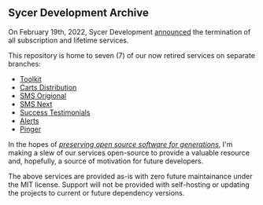 ## Sycer Development Archive

On February 19th, 2022, Sycer Development [announced](https://twitter.com/Fykowo/status/1493258304948084736?s=20&t=9slPFN_4b5KEjsqDe6yYhA&utm_source=archive) the termination of all subscription and lifetime services.

This repository is home to seven (7) of our now retired services on separate branches:
- [Toolkit]()
- [Carts Distribution]()
- [SMS Origional]()
- [SMS Next]()
- [Success Testimonials]()
- [Alerts]()
- [Pinger]()

In the hopes of [*preserving open source software for generations*](https://archiveprogram.github.com/), I'm making a slew of our services open-source to provide a valuable resource and, hopefully, a source of motivation for future developers.

The above services are provided as-is with zero future maintainance under the MIT license.
Support will not be provided with self-hosting or updating the projects to current or future dependency versions.


